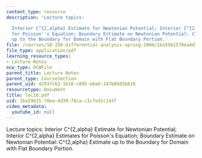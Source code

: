 ```yaml
---
content_type: resource
description: 'Lecture topics:

  Interior C^{2,alpha} Estimate for Newtonian Potential; Interior C^{2,alpha} Estimates
  for Poisson''s Equation; Boundary Estimate on Newtonian Potential: C^{2,alpha} Estimate
  up to the Boundary for Domain with Flat Boundary Portion.'
file: /courses/18-156-differential-analysis-spring-2004/1ba59b1578ea4d3970cac1cfe41c143f_lec10.pdf
file_type: application/pdf
learning_resource_types:
- Lecture Notes
ocw_type: OCWFile
parent_title: Lecture Notes
parent_type: CourseSection
parent_uid: 42937c63-1618-c895-e0ab-347b09d3b810
resourcetype: Document
title: lec10.pdf
uid: 1ba59b15-78ea-4d39-70ca-c1cfe41c143f
video_metadata:
  youtube_id: null
---
```

Lecture topics:
Interior C^{2,alpha} Estimate for Newtonian Potential; Interior C^{2,alpha} Estimates for Poisson's Equation; Boundary Estimate on Newtonian Potential: C^{2,alpha} Estimate up to the Boundary for Domain with Flat Boundary Portion.

